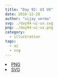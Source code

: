 ```yaml
---
title: "Day 92: UI UX"
date: 2016-12-28
author: "vijay verma"
svg: ./day94-ui-ux.svg
png: ./day94-ui-ux.png
category:
  - illustration
tags:
  - ai
  - svg
---
```

<li><a href="./day94-ui-ux.png" download className="btn-png">PNG</a></li>
<li><a href="./day94-ui-ux.svg" download className="btn-svg">SVG</a></li>
